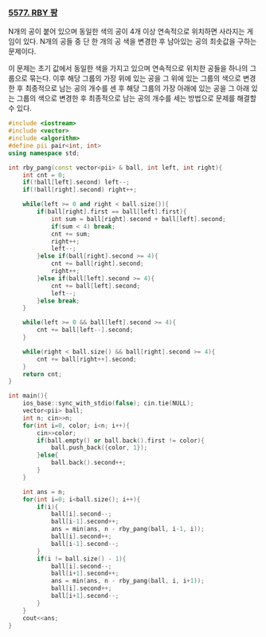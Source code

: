 ### [5577. RBY 팡](https://www.acmicpc.net/problem/5577)

N개의 공이 붙어 있으며 동일한 색의 공이 4개 이상 연속적으로 위치하면 사라지는 게임이 있다. N개의 공들 중 단 한 개의 공 색을 변경한 후 남아있는 공의 최솟값을 구하는 문제이다.

이 문제는 초기 값에서 동일한 색을 가지고 있으며 연속적으로 위치한 공들을 하나의 그룹으로 묶는다. 이후 해당 그룹의 가장 위에 있는 공을 그 위에 있는 그룹의 색으로 변경한 후 최종적으로 남는 공의 개수를 센 후 해당 그룹의 가장 아래에 있는 공을 그 아래 있는 그룹의 색으로 변경한 후 최종적으로 남는 공의 개수를 세는 방법으로 문제를 해결할 수 있다.

```cpp
#include <iostream>
#include <vector>
#include <algorithm>
#define pii pair<int, int>
using namespace std;

int rby_pang(const vector<pii> & ball, int left, int right){
    int cnt = 0;
    if(!ball[left].second) left--;
    if(!ball[right].second) right++;

    while(left >= 0 and right < ball.size()){
        if(ball[right].first == ball[left].first){
            int sum = ball[right].second + ball[left].second;
            if(sum < 4) break;
            cnt += sum;
            right++;
            left--;
        }else if(ball[right].second >= 4){
            cnt += ball[right].second;
            right++;
        }else if(ball[left].second >= 4){
            cnt += ball[left].second;
            left--;
        }else break;
    }

    while(left >= 0 && ball[left].second >= 4){
        cnt += ball[left--].second;
    }

    while(right < ball.size() && ball[right].second >= 4){
        cnt += ball[right++].second;
    }
    return cnt;
}

int main(){
    ios_base::sync_with_stdio(false); cin.tie(NULL);
    vector<pii> ball;
    int n; cin>>n;
    for(int i=0, color; i<n; i++){
        cin>>color;
        if(ball.empty() or ball.back().first != color){
            ball.push_back({color, 1});
        }else{
            ball.back().second++;
        }
    }

    int ans = n;
    for(int i=0; i<ball.size(); i++){
        if(i){
            ball[i].second--;
            ball[i-1].second++;
            ans = min(ans, n - rby_pang(ball, i-1, i));
            ball[i].second++;
            ball[i-1].second--;
        }
        if(i != ball.size() - 1){
            ball[i].second--;
            ball[i+1].second++;
            ans = min(ans, n - rby_pang(ball, i, i+1));
            ball[i].second++;
            ball[i+1].second--;
        }
    }
    cout<<ans;
}
```